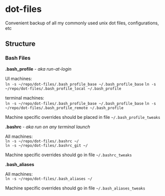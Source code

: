 # dot-files
Convenient backup of all my commonly used unix dot files, configurations, etc

## Structure

### Bash Files

**.bash_profile** - _aka run-at-login_

UI machines:  
`ln -s ~/repo/dot-files/.bash_profile_base ~/.bash_profile_base`
`ln -s ~/repo/dot-files/.bash_profile_local ~/.bash_profile`

terminal machines:  
`ln -s ~/repo/dot-files/.bash_profile_base ~/.bash_profile_base`
`ln -s ~/repo/dot-files/.bash_profile_remote ~/.bash_profile`

Machine specific overrides should be placed in file `~/.bash_profile_tweaks`

**.bashrc** - _aka run on any terminal launch_

All machines:  
`ln -s ~/repo/dot-files/.bashrc ~/`  
`ln -s ~/repo/dot-files/.bashrc_git ~/`

Machine specific overrides should go in file `~/.bashrc_tweaks`

**.bash_aliases** 

All machines:  
`ln -s ~/repo/dot-files/.bash_aliases ~/`  

Machine specific overrides should go in file `~/.bash_aliases_tweaks`
